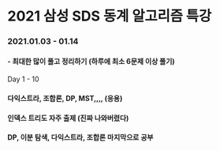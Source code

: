 
# 2021 삼성 SDS 동계 알고리즘 특강

### 2021.01.03 - 01.14
#### - 최대한 많이 풀고 정리하기 (하루에 최소 6문제 이상 풀기)
Day 1 - 10


#### 다익스트라, 조합론, DP, MST,,,, (응용)
#### 인덱스 트리도 자주 출제 (진짜 나와버렸다)
#### DP, 이분 탐색, 다익스트라, 조합론 마지막으로 공부

